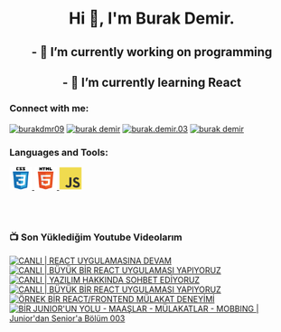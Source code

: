 <h1 align="center">Hi 👋, I'm Burak Demir.</h1>
<h2 align="center">- 🔭 I’m currently working on programming</h2>
<h2 align="center">- 🌱 I’m currently learning React</h2>

<h3 align="left">Connect with me:</h3>
<p align="left">
<a href="https://twitter.com/burakdmr09" target="blank"><img align="center" src="https://raw.githubusercontent.com/rahuldkjain/github-profile-readme-generator/master/src/images/icons/Social/twitter.svg" alt="burakdmr09" height="30" width="40" /></a>
<a href="https://linkedin.com/in/burak-demir-8a5410189/" target="blank"><img align="center" src="https://raw.githubusercontent.com/rahuldkjain/github-profile-readme-generator/master/src/images/icons/Social/linked-in-alt.svg" alt="burak demir" height="30" width="40" /></a>
<a href="https://www.instagram.com/burakdmr.dev/" target="blank"><img align="center" src="https://raw.githubusercontent.com/rahuldkjain/github-profile-readme-generator/master/src/images/icons/Social/instagram.svg" alt="burak.demir.03" height="30" width="40" /></a>
<a href="https://www.youtube.com/channel/UCDdNshkQY13SfUZh4JgkcQg" target="blank"><img align="center" src="https://raw.githubusercontent.com/rahuldkjain/github-profile-readme-generator/master/src/images/icons/Social/youtube.svg" alt="burak demir" height="30" width="40" /></a>
</p>

<h3 align="left">Languages and Tools:</h3>
<p align="left"> <a href="https://www.w3schools.com/css/" target="_blank"> <img src="https://raw.githubusercontent.com/devicons/devicon/master/icons/css3/css3-original-wordmark.svg" alt="css3" width="40" height="40"/> </a> <a href="https://www.w3.org/html/" target="_blank"> <img src="https://raw.githubusercontent.com/devicons/devicon/master/icons/html5/html5-original-wordmark.svg" alt="html5" width="40" height="40"/> </a> <a href="https://developer.mozilla.org/en-US/docs/Web/JavaScript" target="_blank"> <img src="https://raw.githubusercontent.com/devicons/devicon/master/icons/javascript/javascript-original.svg" alt="javascript" width="40" height="40"/> </a> </p>
<br />

#

### 📺 Son Yüklediğim Youtube Videolarım

<!-- BEGIN YOUTUBE-CARDS -->
[![CANLI | REACT UYGULAMASINA DEVAM](https://ytcards.demolab.com/?id=hOJbPWaECyY&title=CANLI+%7C+REACT+UYGULAMASINA+DEVAM&lang=en&timestamp=1671654549&background_color=%230d1117&title_color=%23ffffff&stats_color=%23dedede&width=250 "CANLI | REACT UYGULAMASINA DEVAM")](https://www.youtube.com/watch?v=hOJbPWaECyY)
[![CANLI | BÜYÜK BİR REACT UYGULAMASI YAPIYORUZ](https://ytcards.demolab.com/?id=A9JdqyzrSnY&title=CANLI+%7C+B%C3%9CY%C3%9CK+B%C4%B0R+REACT+UYGULAMASI+YAPIYORUZ&lang=en&timestamp=1671697960&background_color=%230d1117&title_color=%23ffffff&stats_color=%23dedede&width=250 "CANLI | BÜYÜK BİR REACT UYGULAMASI YAPIYORUZ")](https://www.youtube.com/watch?v=A9JdqyzrSnY)
[![CANLI | YAZILIM HAKKINDA SOHBET EDİYORUZ](https://ytcards.demolab.com/?id=CS-0rjSxoxo&title=CANLI+%7C+YAZILIM+HAKKINDA+SOHBET+ED%C4%B0YORUZ&lang=en&timestamp=1669884545&background_color=%230d1117&title_color=%23ffffff&stats_color=%23dedede&width=250 "CANLI | YAZILIM HAKKINDA SOHBET EDİYORUZ")](https://www.youtube.com/watch?v=CS-0rjSxoxo)
[![CANLI | BÜYÜK BİR REACT UYGULAMASI YAPIYORUZ](https://ytcards.demolab.com/?id=YWhI923_m_c&title=CANLI+%7C+B%C3%9CY%C3%9CK+B%C4%B0R+REACT+UYGULAMASI+YAPIYORUZ&lang=en&timestamp=1669020501&background_color=%230d1117&title_color=%23ffffff&stats_color=%23dedede&width=250 "CANLI | BÜYÜK BİR REACT UYGULAMASI YAPIYORUZ")](https://www.youtube.com/watch?v=YWhI923_m_c)
[![ÖRNEK BİR REACT/FRONTEND MÜLAKAT DENEYİMİ](https://ytcards.demolab.com/?id=yNWCFSQxN4E&title=%C3%96RNEK+B%C4%B0R+REACT%2FFRONTEND+M%C3%9CLAKAT+DENEY%C4%B0M%C4%B0&lang=en&timestamp=1666105241&background_color=%230d1117&title_color=%23ffffff&stats_color=%23dedede&width=250 "ÖRNEK BİR REACT/FRONTEND MÜLAKAT DENEYİMİ")](https://www.youtube.com/watch?v=yNWCFSQxN4E)
[![BİR JUNIOR'UN YOLU - MAAŞLAR - MÜLAKATLAR - MOBBING | Junior'dan Senior'a Bölüm 003](https://ytcards.demolab.com/?id=-mwsRNfpa7A&title=B%C4%B0R+JUNIOR%27UN+YOLU+-+MAA%C5%9ELAR+-+M%C3%9CLAKATLAR+-+MOBBING+%7C+Junior%27dan+Senior%27a+B%C3%B6l%C3%BCm+003&lang=en&timestamp=1665508613&background_color=%230d1117&title_color=%23ffffff&stats_color=%23dedede&width=250 "BİR JUNIOR'UN YOLU - MAAŞLAR - MÜLAKATLAR - MOBBING | Junior'dan Senior'a Bölüm 003")](https://www.youtube.com/watch?v=-mwsRNfpa7A)
<!-- END YOUTUBE-CARDS -->

<!--
**burakndmr/burakndmr** is a ✨ _special_ ✨ repository because its `README.md` (this file) appears on your GitHub profile.

Here are some ideas to get you started:


- 🌱 I’m currently learning ...
- 👯 I’m looking to collaborate on ...
- 🤔 I’m looking for help with ...
- 💬 Ask me about ...
- 📫 How to reach me: ...
- 😄 Pronouns: ...
- ⚡ Fun fact: ...
-->
